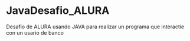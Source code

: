 # JavaDesafio_ALURA
Desafio de ALURA usando JAVA para realizar un programa que interactie con un usario de banco
